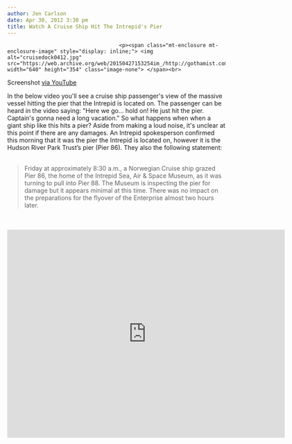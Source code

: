 ```yaml
---
author: Jen Carlson
date: Apr 30, 2012 3:30 pm
title: Watch A Cruise Ship Hit The Intrepid's Pier
---
```


	
										<p><span class="mt-enclosure mt-enclosure-image" style="display: inline;"> <img alt="cruisedock0412.jpg" src="https://web.archive.org/web/20150427153254im_/http://gothamist.com/attachments/arts_jen/cruisedock0412.jpg" width="640" height="354" class="image-none"> </span><br>
<span class="photo_caption">Screenshot <a href="https://web.archive.org/web/20150427153254/http://www.youtube.com/watch?v=jAuhciqOopo">via YouTube</a></span></p>

<p>In the below video you&apos;ll see a cruise ship passenger&apos;s view of the massive vessel hitting the pier that the Intrepid is located on. The passenger can be heard in the video saying: &quot;Here we go... hold on! He just hit the pier. Captain&apos;s gonna need a long vacation.&quot; So what happens when when a giant ship like this hits a pier? Aside from making a loud noise, it&apos;s unclear at this point if there are any damages. An Intrepid spokesperson confirmed this morning that it was the pier the Intrepid is located on, however it is the Hudson River Park Trust&#x2019;s pier (Pier 86). They also the following statement:<br>
 <br>
</p><blockquote>Friday at approximately 8:30 a.m., a Norwegian Cruise ship grazed Pier 86, the home of the Intrepid Sea, Air &amp; Space Museum, as it was turning to pull into Pier 88.  The Museum is inspecting the pier for damage but it appears minimal at this time.  There was no impact on the preparations for the flyover of the Enterprise almost two hours later.</blockquote> <br>
 <br>
<iframe width="640" height="480" src="https://web.archive.org/web/20150427153254if_/http://www.youtube.com/embed/w3rSXyEOJrM" frameborder="0" allowfullscreen></iframe><p></p>					
										
									
				